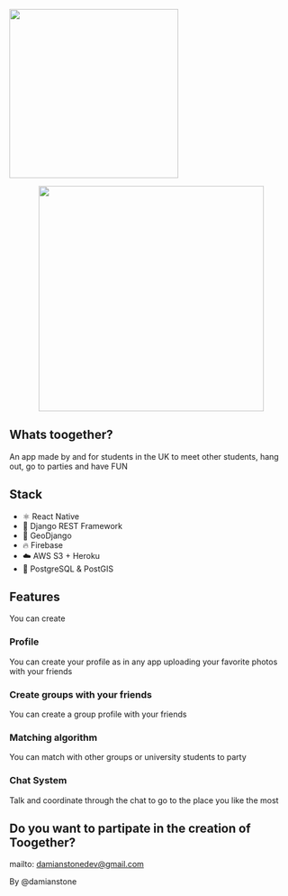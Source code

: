 
<p float="left" align="left">
  <img src="https://user-images.githubusercontent.com/63305840/150650911-a3aba1cc-c2dd-4ced-9d60-0bd5ea1cfc8e.png" width="300" />
</p>

<p float="left" align="center">
  <img src="https://user-images.githubusercontent.com/63305840/193427544-4e624631-34c6-47ff-8885-03e6b62b0397.png" width="400" />
</p>

## Whats toogether? 
An app made by and for students in the UK to meet other students, hang out, go to parties and have FUN

## Stack
- ⚛️ React Native
- 🐍 Django REST Framework 
- 📍 GeoDjango
- 🔥 Firebase
- ☁️ AWS S3 + Heroku
- 🐘 PostgreSQL & PostGIS

## Features
You can create 

### Profile 
You can create your profile as in any app uploading your favorite photos with your friends

### Create groups with your friends 
You can create a group profile with your friends

### Matching algorithm
You can match with other groups or university students to party

### Chat System 
Talk and coordinate through the chat to go to the place you like the most

## Do you want to partipate in the creation of Toogether?
mailto: damianstonedev@gmail.com

By @damianstone

